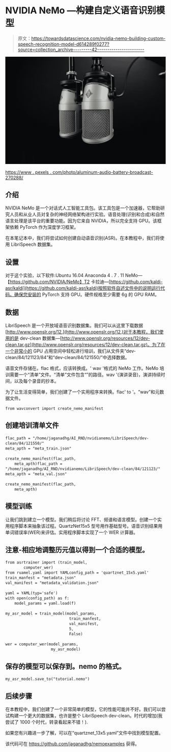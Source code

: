 # NVIDIA NeMo —构建自定义语音识别模型

> 原文：<https://towardsdatascience.com/nvidia-nemo-building-custom-speech-recognition-model-d614289f0277?source=collection_archive---------42----------------------->

![](img/503bbfe0985936e8e5652c18628a6530.png)

[https://www . pexels . com/photo/aluminum-audio-battery-broadcast-270288/](https://www.pexels.com/photo/aluminum-audio-battery-broadcast-270288/)

## 介绍

NVIDIA NeMo 是一个对话式人工智能工具包。该工具包是一个加速器，它帮助研究人员和从业人员对复杂的神经网络架构进行实验。语音处理(识别和合成)和自然语言处理是该平台的重要功能。因为它来自 NVIDIA，所以完全支持 GPU。该框架依赖 PyTorch 作为深度学习框架。

在本笔记本中，我们将尝试如何创建自动语音识别(ASR)。在本教程中，我们将使用 LibriSpeech 数据集。

## 设置

对于这个实验，以下软件:Ubuntu 16.04 Anaconda 4 . 7 . 11 NeMo—【https://github.com/NVIDIA/NeMo】T2 卡拉迪—[https://github.com/kaldi-asr/kaldi](https://github.com/kaldi-asr/kaldi)按照软件自述文件中的说明运行代码。确保您安装的 PyTorch 支持 GPU。硬件规格至少需要 6g 的 GPU RAM。

## 数据

LibriSpeech 是一个开放域语音识别数据集。我们可以从这里下载数据[http://www.openslr.org/12.](http://www.openslr.org/12.)对于本教程，我们使用的是 dev-clean 数据集—[http://www.openslr.org/resources/12/dev-clean.tar.gz](http://www.openslr.org/resources/12/dev-clean.tar.gz)。为了在一个非常小的 GPU 占用空间中轻松进行培训，我们从文件夹“dev-clean/84/121123/84”和“dev-clean/84/121550/”中选择数据。

语音文件存储在。flac 格式，应该转换成。' wav '格式的 NeMo 工作。NeMo 培训需要一个“清单”文件。“清单”文件包含“”的路径。wav '(演讲录音)，演讲持续时间，以及每个录音的抄本。

为了让生活变得简单，我们创建了一个实用程序来转换。flac' to '。“wav”和元数据文件。

```
from wavconvert import create_nemo_manifest
```

## 创建培训清单文件

```
flac_path = "/home/jaganadhg/AI_RND/nvidianemo/LibriSpeech/dev-clean/84/121550/"
meta_apth = "meta_train.json"

create_nemo_manifest(flac_path,
    meta_apth)flac_path = "/home/jaganadhg/AI_RND/nvidianemo/LibriSpeech/dev-clean/84/121123/"
meta_apth = "meta_val.json"

create_nemo_manifest(flac_path,
    meta_apth)
```

## 模型训练

让我们跳到建立一个模型。我们稍后将讨论 FFT、频谱和语言模型。创建一个实用程序脚本来抽象该过程。QuartzNet15x5 型号用作基础型号。语音识别结果用单词错误率(WER)来评估。实用程序脚本实现了一个 WER 计算器。

## 注意-相应地调整历元值以得到一个合适的模型。

```
from asrtrainer import (train_model,
        computer_wer)
from ruamel.yaml import YAMLconfig_path = 'quartznet_15x5.yaml'
train_manfest = "metadata.json"
val_manifest = "metadata_validation.json"

yaml = YAML(typ='safe')
with open(config_path) as f:
    model_params = yaml.load(f)

my_asr_model = train_model(model_params,
                            train_manfest,
                            val_manifest,
                            5,
                            False)

wer = computer_wer(model_params,
                    my_asr_model)
```

## 保存的模型可以保存到。nemo 的格式。

```
my_asr_model.save_to("tutorial.nemo")
```

## 后续步骤

在本教程中，我们创建了一个非常简单的模型，它的性能可能并不好。我们可以尝试构建一个更大的数据集，也许是整个 LibriSpeech dev-clean。时代的增加(我尝试了 1000 个时代，转录看起来不错！).

如果您有兴趣进一步了解，可以在“quartznet_13x5.yaml”文件中找到模型配置。

该代码可在 https://github.com/jaganadhg/nemoexamples 获得。